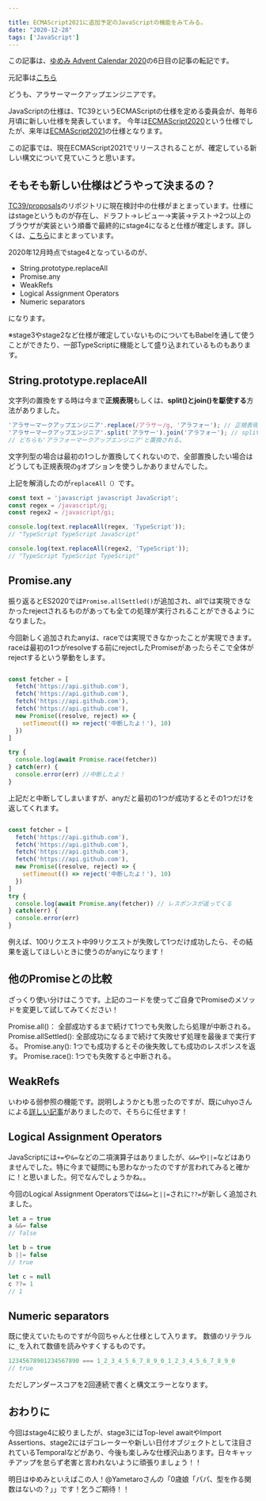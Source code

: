 ```yaml
---

title: ECMAScript2021に追加予定のJavaScriptの機能をみてみる。
date: "2020-12-28"
tags: ['JavaScript']
---
```



この記事は、[ゆめみ Advent Calendar 2020](https://qiita.com/advent-calendar/2020/yumemi)の6日目の記事の転記です。

元記事は[こちら](https://qiita.com/RyoKatsuse/items/a9dfd2b2683c965b7be8)

どうも、アラサーマークアップエンジニアです。

JavaScriptの仕様は、TC39というECMAScriptの仕様を定める委員会が、毎年6月頃に新しい仕様を発表しています。
今年は[ECMAScript2020](https://www.ecma-international.org/ecma-262/)という仕様でしたが、来年は[ECMAScript2021](https://tc39.es/ecma262/)の仕様となります。

この記事では、現在ECMAScript2021でリリースされることが、確定している新しい構文について見ていこうと思います。


## そもそも新しい仕様はどうやって決まるの？

[TC39/proposals](https://github.com/tc39/proposals)のリポジトリに現在検討中の仕様がまとまっています。仕様にはstageというものが存在し、ドラフト→レビュー→実装→テスト→2つ以上のブラウザが実装という順番で最終的にstage4になると仕様が確定します。詳しくは、[こちら](https://tc39.es/process-document/)にまとまっています。

2020年12月時点でstage4となっているのが、

- String.prototype.replaceAll
- Promise.any
- WeakRefs
- Logical Assignment Operators
- Numeric separators

になります。

※stage3やstage2など仕様が確定していないものについてもBabelを通して使うことができたり、一部TypeScriptに機能として盛り込まれているものもあります。

## String.prototype.replaceAll

文字列の置換をする時は今まで**正規表現**もしくは、**split()とjoin()を駆使する**方法がありました。

```JavaScript
'アラサーマークアップエンジニア'.replace(/アラサー/g, 'アラフォー'); // 正規表現
'アラサーマークアップエンジニア'.split('アラサー').join('アラフォー'); // splitとjoin
// どちらも'アラフォーマークアップエンジニア'と置換される。
```
文字列型の場合は最初の1つしか置換してくれないので、全部置換したい場合はどうしても正規表現の``g``オプションを使うしかありませんでした。

上記を解消したのが``replaceAll（）``です。

```JavaScript
const text = 'javascript javascript JavaScript';
const regex = /javascript/g;
const regex2 = /javascript/gi;

console.log(text.replaceAll(regex, 'TypeScript'));
// "TypeScript TypeScript JavaScript"

console.log(text.replaceAll(regex2, 'TypeScript'));
// "TypeScript TypeScript TypeScript"

```

## Promise.any
振り返るとES2020では``Promise.allSettled()``が追加され、allでは実現できなかったrejectされるものがあっても全ての処理が実行されることができるようになりました。

今回新しく追加されたanyは、raceでは実現できなかったことが実現できます。
raceは最初の1つがresolveする前にrejectしたPromiseがあったらそこで全体がrejectするという挙動をします。

```javascript

const fetcher = [
  fetch('https://api.github.com'),
  fetch('https://api.github.com'),
  fetch('https://api.github.com'),
  fetch('https://api.github.com'),
  new Promise((resolve, reject) => {
    setTimeout(() => reject('中断したよ！'), 10)
  })
]

try {
  console.log(await Promise.race(fetcher))
} catch(err) {
  console.error(err) //中断したよ！
}

```

上記だと中断してしまいますが、anyだと最初の1つが成功するとその1つだけを返してくれます。


```JavaScript

const fetcher = [
  fetch('https://api.github.com'),
  fetch('https://api.github.com'),
  fetch('https://api.github.com'),
  fetch('https://api.github.com'),
  new Promise((resolve, reject) => {
    setTimeout(() => reject('中断したよ！'), 10)
  })
]
try {
  console.log(await Promise.any(fetcher)) // レスポンスが返ってくる
} catch(err) {
  console.error(err) 
}

```
例えば、100リクエスト中99リクエストが失敗して1つだけ成功したら、その結果を返してほしいときに使うのがanyになります！


## 他のPromiseとの比較
ざっくり使い分けはこうです。上記のコードを使ってご自身でPromiseのメソッドを変更して試してみてください！

Promise.all()： 全部成功するまで続けて1つでも失敗したら処理が中断される。
Promise.allSettled(): 全部成功になるまで続けて失敗せず処理を最後まで実行する。
Promise.any(): 1つでも成功するとその後失敗しても成功のレスポンスを返す。
Promise.race(): 1つでも失敗すると中断される。

## WeakRefs

いわゆる弱参照の機能です。説明しようかとも思ったのですが、既にuhyoさんによる[詳しい記事](https://qiita.com/uhyo/items/5dc97667ba90ce3941cd)がありましたので、そちらに任せます！

## Logical Assignment Operators
JavaScriptには``+=``や``&=``などの二項演算子はありましたが、``&&=``や``||=``などはありませんでした。特に今まで疑問にも思わなかったのですが言われてみると確かに！と思いました。何でなんでしょうかね。。

今回のLogical Assignment Operatorsでは``&&=``と``||=``されに``??=``が新しく追加されました。

```JavaScript
let a = true
a &&= false
// false

let b = true
b ||= false
// true

let c = null
c ??= 1
// 1

```

## Numeric separators
既に使えていたものですが今回ちゃんと仕様として入ります。
数値のリテラルに``_``を入れて数値を読みやすくするものです。

```JavaScript
12345678901234567890 === 1_2_3_4_5_6_7_8_9_0_1_2_3_4_5_6_7_8_9_0
// true

```
ただしアンダースコアを2回連続で書くと構文エラーとなります。


## おわりに
今回はstage4に絞りましたが、stage3にはTop-level awaitやImport Assertions、stage2にはデコレーターや新しい日付オブジェクトとして注目されているTemporalなどがあり、今後も楽しみな仕様沢山あります。日々キャッチアップを怠らず老害と言われないように頑張りましょう！！

明日はゆめみといえばこの人！@Yametaroさんの「0歳娘「パパ、型を作る関数はないの？」」です！乞うご期待！！

